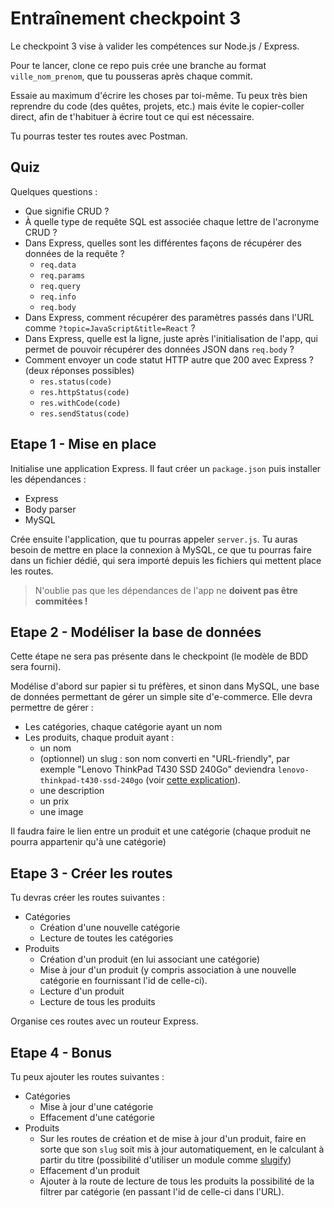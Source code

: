# Entraînement checkpoint 3

Le checkpoint 3 vise à valider les compétences sur Node.js / Express.

Pour te lancer, clone ce repo puis crée une branche au format `ville_nom_prenom`, que tu pousseras après chaque commit.

Essaie au maximum d'écrire les choses par toi-même. Tu peux très bien reprendre du code (des quêtes, projets, etc.) mais évite le copier-coller direct, afin de t'habituer à écrire tout ce qui est nécessaire.

Tu pourras tester tes routes avec Postman.

## Quiz

Quelques questions :
* Que signifie CRUD ?
* À quelle type de requête SQL est associée chaque lettre de l'acronyme CRUD ?
* Dans Express, quelles sont les différentes façons de récupérer des données de la requête ?
  * `req.data`
  * `req.params`
  * `req.query`
  * `req.info`
  * `req.body`
* Dans Express, comment récupérer des paramètres passés dans l'URL comme `?topic=JavaScript&title=React` ?
* Dans Express, quelle est la ligne, juste après l'initialisation de l'app, qui permet de pouvoir récupérer des données JSON dans `req.body` ?
* Comment envoyer un code statut HTTP autre que 200 avec Express ? (deux réponses possibles)
  * `res.status(code)`
  * `res.httpStatus(code)`
  * `res.withCode(code)`
  * `res.sendStatus(code)`

## Etape 1 - Mise en place

Initialise une application Express. Il faut créer un `package.json` puis installer les dépendances :
* Express
* Body parser
* MySQL

Crée ensuite l'application, que tu pourras appeler `server.js`. Tu auras besoin de mettre en place la connexion à MySQL, ce que tu pourras faire dans un fichier dédié, qui sera importé depuis les fichiers qui mettent place les routes.

> N'oublie pas que les dépendances de l'app ne **doivent pas être commitées !**

## Etape 2 - Modéliser la base de données

Cette étape ne sera pas présente dans le checkpoint (le modèle de BDD sera fourni).

Modélise d'abord sur papier si tu préfères, et sinon dans MySQL, une base de données permettant de gérer un simple site d'e-commerce. Elle devra permettre de gérer :
* Les catégories, chaque catégorie ayant un nom
* Les produits, chaque produit ayant :
  * un nom
  * (optionnel) un slug : son nom converti en "URL-friendly", par exemple "Lenovo ThinkPad T430 SSD 240Go" deviendra `lenovo-thinkpad-t430-ssd-240go` (voir [cette explication](https://blog.nicolas.brondin-bernard.com/qu-est-ce-qu-un-slug-et-pourquoi-faut-il-l-utiliser-dans-vos-urls/)).
  * une description
  * un prix
  * une image

Il faudra faire le lien entre un produit et une catégorie (chaque produit ne pourra appartenir qu'à une catégorie)

## Etape 3 - Créer les routes

Tu devras créer les routes suivantes :

* Catégories
  * Création d'une nouvelle catégorie
  * Lecture de toutes les catégories
* Produits
  * Création d'un produit (en lui associant une catégorie)
  * Mise à jour d'un produit (y compris association à une nouvelle catégorie en fournissant l'id de celle-ci).
  * Lecture d'un produit
  * Lecture de tous les produits

Organise ces routes avec un routeur Express.

## Etape 4 - Bonus

Tu peux ajouter les routes suivantes :
* Catégories
  * Mise à jour d'une catégorie
  * Effacement d'une catégorie
* Produits
  * Sur les routes de création et de mise à jour d'un produit, faire en sorte que son `slug` soit mis à jour automatiquement, en le calculant à partir du titre (possibilité d'utiliser un module comme [slugify](https://www.npmjs.com/package/slugify))
  * Effacement d'un produit
  * Ajouter à la route de lecture de tous les produits la possibilité de la filtrer par catégorie (en passant l'id de celle-ci dans l'URL).
